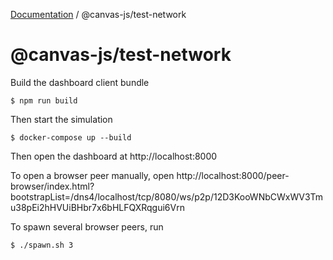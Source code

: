 [Documentation](../../packages.md) / @canvas-js/test-network

# @canvas-js/test-network

Build the dashboard client bundle

```
$ npm run build
```

Then start the simulation

```
$ docker-compose up --build
```

Then open the dashboard at http://localhost:8000

To open a browser peer manually, open http://localhost:8000/peer-browser/index.html?bootstrapList=/dns4/localhost/tcp/8080/ws/p2p/12D3KooWNbCWxWV3Tmu38pEi2hHVUiBHbr7x6bHLFQXRqgui6Vrn

To spawn several browser peers, run

```
$ ./spawn.sh 3
```
